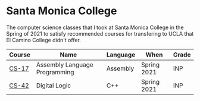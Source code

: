 # Santa Monica College
The computer science classes that I took at Santa Monica College in the Spring of 2021 to satisfy recommended courses for transfering to UCLA that El Camino College didn't offer.

| Course                                                                    | Name                          | Language | When        | Grade |
----------------------------------------------------------------------------|-------------------------------|----------|-------------|-------|
| [CS-17](https://github.com/rudyorre/Santa-Monica-College/tree/main/CS-17) | Assembly Language Programming | Assembly | Spring 2021 | INP   |
| [CS-42](https://github.com/rudyorre/Santa-Monica-College/tree/main/CS-42) | Digital Logic                 | C++      | Spring 2021 | INP   |
